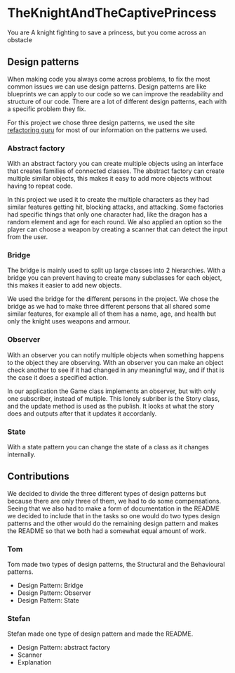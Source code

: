 # TheKnightAndTheCaptivePrincess
You are A knight fighting to save a princess, but you come across an obstacle


## Design patterns
When making code you always come across problems, to fix the most common issues we can use design patterns. Design patterns are like blueprints we can apply to our code so we can improve the readability and structure of our code. There are a lot of different design patterns, each with a specific problem they fix.

For this project we chose three design patterns, we used the site [refactoring guru](https://refactoring.guru/) for most of our information on the patterns we used.

### Abstract factory
With an abstract factory you can create multiple objects using an interface that creates families of connected classes. The abstract factory can create multiple similar objects, this makes it easy to add more objects without having to repeat code. 

In this project we used it to create the multiple characters as they had similar features getting hit, blocking attacks, and attacking. Some factories had specific things that only one character had, like the dragon has a random element and age for each round. We also applied an option so the player can choose a weapon by creating a scanner that can detect the input from the user. 

### Bridge
The bridge is mainly used to split up large classes into 2 hierarchies. With a bridge you can prevent having to create many subclasses for each object, this makes it easier to add new objects.

We used the bridge for the different persons in the project. We chose the bridge as we had to make three different persons that all shared some similar features, for example all of them has a name, age, and health but only the knight uses weapons and armour.

### Observer
With an observer you can notify multiple objects when something happens to the object they are observing. With an observer you can make an object check another to see if it had changed in any meaningful way, and if that is the case it does a specified action.

In our application the Game class implements an observer, but with only one subscriber, instead of mutiple. This lonely subriber is the Story class, and the update method is used as the publish. It looks at what the story does and outputs after that it updates it accordanly.



### State
With a state pattern you can change the state of a class as it changes internally. 



## Contributions
We decided to divide the three different types of design patterns but because there are only three of them, we had to do some compensations. Seeing that we also had to make a form of documentation in the README we decided to include that in the tasks so one would do two types design patterns and the other would do the remaining design pattern and makes the README so that we both had a somewhat equal amount of work. 
### Tom
Tom made two types of design patterns, the Structural and the Behavioural patterns. 
- Design Pattern: Bridge
- Design Pattern: Observer
- Design Pattern: State

### Stefan
Stefan made one type of design pattern and made the README. 
- Design Pattern: abstract factory
- Scanner
- Explanation
